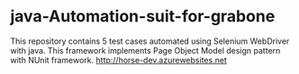 # java-Automation-suit-for-grabone
This repository contains 5 test cases automated using Selenium WebDriver with java. This framework implements Page Object Model design pattern with NUnit framework. http://horse-dev.azurewebsites.net
